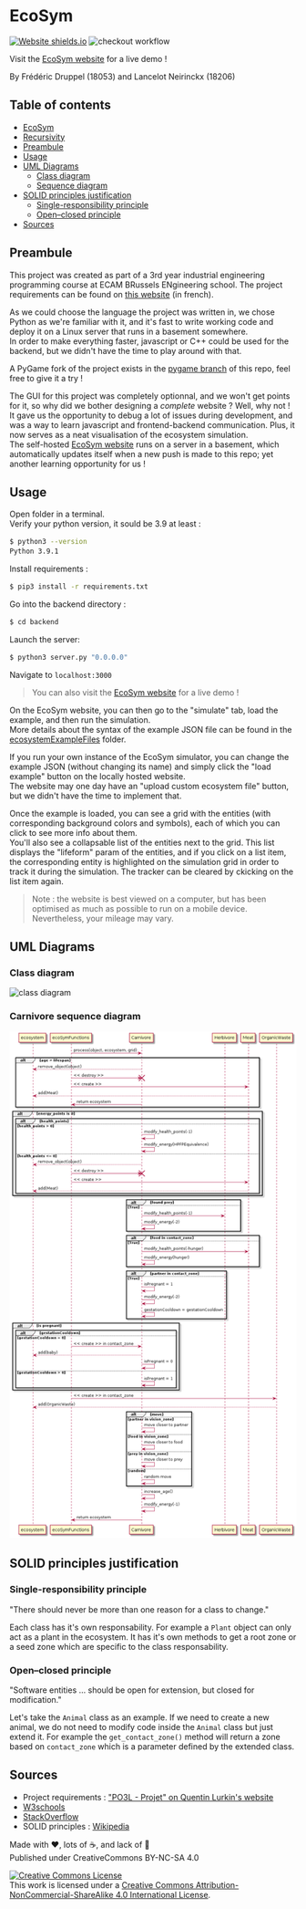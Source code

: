 # EcoSym

[![Website shields.io](https://img.shields.io/website-up-down-green-red/https/ecosym.fredcorp.cc/ping)](https://ecosym.fredcorp.cc)
![checkout workflow](https://github.com/fred-corp/Ecosystem_PO3L_ECAM/actions/workflows/checkout.yml/badge.svg)

Visit the [EcoSym website](https://ecosym.fredcorp.cc) for a live demo !

By Frédéric Druppel (18053) and Lancelot Neirinckx (18206)

## Table of contents

- [EcoSym](#ecosym)
- [Recursivity](#table-of-contents)
- [Preambule](#preambule)
- [Usage](#usage)
- [UML Diagrams](#uml-diagrams)
  - [Class diagram](#class-diagram)
  - [Sequence diagram](#sequence-diagrams)
- [SOLID principles justification](#solid-principles-justification)
  - [Single-responsibility principle](#single-responsibility-principle)
  - [Open–closed principle](#open–closed-principle)
- [Sources](#sources)

## Preambule

This project was created as part of a 3rd year industrial engineering programming course at ECAM BRussels ENgineering school. The project requirements can be found on [this website](https://quentin.lurkin.xyz/courses/poo/projet2021/index.html) (in french).

As we could choose the language the project was written in, we chose Python as we're familiar with it, and it's fast to write working code and deploy it on a Linux server that runs in a basement somewhere.  
In order to make everything faster, javascript or C++ could be used for the backend, but we didn't have the time to play around with that.

A PyGame fork of the project exists in the [pygame branch](https://github.com/fred-corp/Ecosystem_PO3L_ECAM/tree/pygame) of this repo, feel free to give it a try !

The GUI for this project was completely optionnal, and we won't get points for it, so why did we bother designing a *complete* website ? Well, why not !  
It gave us the opportunity to debug a lot of issues during development, and was a way to learn javascript and frontend-backend communication. Plus, it now serves as a neat visualisation of the ecosystem simulation.  
The self-hosted [EcoSym website](https://ecosym.fredcorp.cc) runs on a server in a basement, which automatically updates itself when a new push is made to this repo; yet another learning opportunity for us !

## Usage

Open folder in a terminal.  
Verify your python version, it sould be 3.9 at least :

```zsh
$ python3 --version
Python 3.9.1
```

Install requirements :

```zsh
$ pip3 install -r requirements.txt
```

Go into the backend directory :

```zsh
$ cd backend
```

Launch the server:

```zsh
$ python3 server.py "0.0.0.0"
```

Navigate to `localhost:3000`

> You can also visit the [EcoSym website](https://ecosym.fredcorp.cc) for a live demo !

On the EcoSym website, you can then go to the "simulate" tab, load the example, and then run the simulation.  
More details about the syntax of the example JSON file can be found in the [ecosystemExampleFiles](/ecosystemExampleFiles) folder.

If you run your own instance of the EcoSym simulator, you can change the example JSON (without changing its name) and simply click the "load example" button on the locally hosted website.  
The website may one day have an "upload custom ecosystem file" button, but we didn't have the time to implement that.

Once the example is loaded, you can see a grid with the entities (with corresponding background colors and symbols), each of which you can click to see more info about them.  
You'll also see a collapsable list of the entities next to the grid. This list displays the "lifeform" param of the entities, and if you click on a list item, the corresponding entity is highlighted on the simulation grid in order to track it during the simulation. The tracker can be cleared by ckicking on the list item again.

> Note : the website is best viewed on a computer, but has been optimised as much as possible to run on a mobile device. Nevertheless, your mileage may vary.

## UML Diagrams

### Class diagram

![class diagram](/development/class.png)

### Carnivore sequence diagram

![sequence diagram](/development/carnivore-transparent.png)

## SOLID principles justification

### Single-responsibility principle

"There should never be more than one reason for a class to change."

Each class has it's own responsability. For example a `Plant` object can only act as a plant in the ecosystem. It has it's own methods to get a root zone or a seed zone which are specific to the class responsability.

### Open–closed principle

"Software entities ... should be open for extension, but closed for modification."

Let's take the `Animal` class as an example. If we need to create a new animal, we do not need to modify code inside the `Animal` class but just extend it. For example the `get_contact_zone()` method will return a zone based on `contact_zone` which is a parameter defined by the extended class.

## Sources

- Project requirements : ["PO3L - Projet" on Quentin Lurkin's website](https://quentin.lurkin.xyz/courses/poo/projet2021/index.html)
- [W3schools](https://www.w3schools.com)
- [StackOverflow](https://stackoverflow.com)
- SOLID principles : [Wikipedia](https://en.wikipedia.org/wiki/SOLID)

Made with ❤️, lots of ☕️, and lack of 🛌  
Published under CreativeCommons BY-NC-SA 4.0

[![Creative Commons License](https://i.creativecommons.org/l/by-nc-sa/4.0/88x31.png)](http://creativecommons.org/licenses/by-nc-sa/4.0/)  
This work is licensed under a [Creative Commons Attribution-NonCommercial-ShareAlike 4.0 International License](http://creativecommons.org/licenses/by-nc-sa/4.0/).
